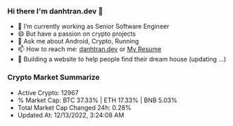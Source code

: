 ### Hi there I'm danhtran.dev 👋

- 🔭 I’m currently working as Senior Software Engineer
- 😄 But have a passion on crypto projects
- 💬 Ask me about Android, Crypto, Running 
- 📫 How to reach me: <a href="https://danhtran.dev" target="_blank">danhtran.dev</a> or <a href="Dan-Resume.pdf" target="_blank">My Resume</a>
- 🌱 Building a website to help people find their dream house (updating ...)

### Crypto Market Summarize
- Active Crypto: 12967
- % Market Cap: BTC 37.33% | ETH 17.33% | BNB 5.03%
- Total Market Cap Changed 24h: 0.28%
- Updated At: 12/13/2022, 3:24:08 AM
